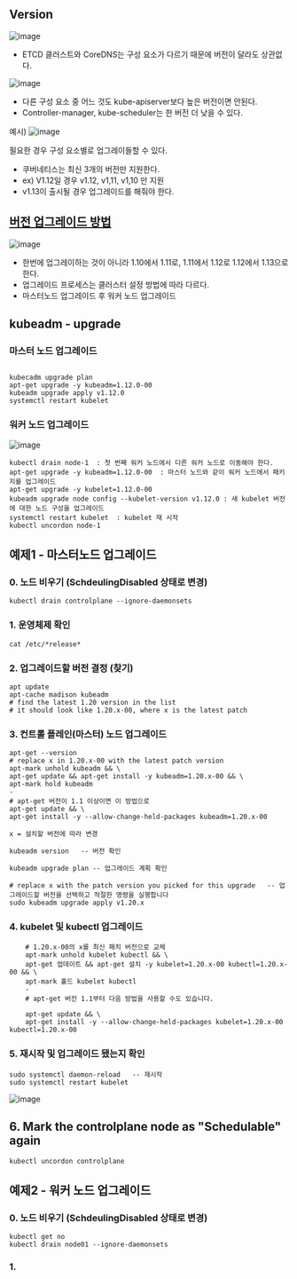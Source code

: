 ## Version

![image](https://user-images.githubusercontent.com/81672260/170191288-25c10aa9-8e1f-4883-946d-f81e3fffd954.png)

- ETCD 클러스트와 CoreDNS는 구성 요소가 다르기 때문에 버전이 달라도 상관없다.

![image](https://user-images.githubusercontent.com/81672260/170191496-936c0823-bff2-497b-b445-6502ecb07f5c.png)

- 다른 구성 요소 중 어느 것도 kube-apiserver보다 높은 버전이면 안된다.
- Controller-manager, kube-scheduler는 한 버전 더 낮을 수 있다.


예시)
![image](https://user-images.githubusercontent.com/81672260/170191769-2bc167c2-7325-4f73-8d02-67500353a84d.png)

필요한 경우 구성 요소별로 업그레이들할 수 있다.

- 쿠버네티스는 최신 3개의 버전만 지원한다.
- ex) V1.12일 경우 v1.12, v1,11, v1,10 만 지원
- v1.13이 출시될 경우 업그레이드를 해줘야 한다.


## [버전 업그레이드 방법](https://v1-20.docs.kubernetes.io/docs/tasks/administer-cluster/kubeadm/kubeadm-upgrade/)

![image](https://user-images.githubusercontent.com/81672260/170192340-b0150260-469f-4fd8-b066-fd1827a79b9c.png)

- 한번에 업그레이하는 것이 아니라 1.10에서 1.11로, 1.11에서 1.12로 1.12에서 1.13으로 한다.
- 업그레이드 프로세스는 클러스터 설정 방법에 따라 다르다.
- 마스터노드 업그레이드 후 워커 노드 업그레이드


## kubeadm - upgrade

### 마스터 노드 업그레이드

```

kubecadm upgrade plan
apt-get upgrade -y kubeadm=1.12.0-00
kubeadm upgrade apply v1.12.0
systemctl restart kubelet
```

### 워커 노드 업그레이드

![image](https://user-images.githubusercontent.com/81672260/170194244-f00cf705-f5c2-4e71-9eb6-5f49a93ab456.png)


```
kubectl drain node-1  : 첫 번째 워커 노드에서 다른 워커 노드로 이동해야 한다.
apt-get upgrade -y kubeadm=1.12.0-00  : 마스터 노드와 같이 워커 노드에서 패키지를 업그레이드
apt-get upgrade -y kubelet=1.12.0-00 
kubeadm upgrade node config --kubelet-version v1.12.0 : 새 kubelet 버전에 대한 노드 구성을 업그레이드
systemctl restart kubelet  : kubelet 재 시작
kubectl uncordon node-1
```

## 예제1 - 마스터노드 업그레이드

### 0. 노드 비우기 (SchdeulingDisabled 상태로 변경)

```
kubectl drain controlplane --ignore-daemonsets
```


### 1. 운영체제 확인

```
cat /etc/*release*
```

### 2. 업그레이드할 버전 결정 (찾기)
```
apt update
apt-cache madison kubeadm
# find the latest 1.20 version in the list
# it should look like 1.20.x-00, where x is the latest patch
```
### 3. 컨트롤 플레인(마스터) 노드 업그레이드

```
apt-get --version 
# replace x in 1.20.x-00 with the latest patch version
apt-mark unhold kubeadm && \
apt-get update && apt-get install -y kubeadm=1.20.x-00 && \
apt-mark hold kubeadm
-
# apt-get 버전이 1.1 이상이면 이 방법으로
apt-get update && \
apt-get install -y --allow-change-held-packages kubeadm=1.20.x-00

x = 설치할 버전에 따라 변경

kubeadm version   -- 버전 확인

kubeadm upgrade plan -- 업그레이드 계획 확인

# replace x with the patch version you picked for this upgrade   -- 업그레이드할 버전을 선택하고 적절한 명령을 실행합니다
sudo kubeadm upgrade apply v1.20.x

```

### 4. kubelet 및 kubectl 업그레이드 

```
    # 1.20.x-00의 x를 최신 패치 버전으로 교체
    apt-mark unhold kubelet kubectl && \
    apt-get 업데이트 && apt-get 설치 -y kubelet=1.20.x-00 kubectl=1.20.x-00 && \
    apt-mark 홀드 kubelet kubectl
    -
    # apt-get 버전 1.1부터 다음 방법을 사용할 수도 있습니다.
    
    apt-get update && \
    apt-get install -y --allow-change-held-packages kubelet=1.20.x-00 kubectl=1.20.x-00
```

### 5. 재시작 및 업그레이드 됐는지 확인

```
sudo systemctl daemon-reload   -- 재시작
sudo systemctl restart kubelet
```

![image](https://user-images.githubusercontent.com/81672260/170398826-4c80bd8c-e57e-472b-a2b8-b36712586687.png)


## 6. Mark the controlplane node as "Schedulable" again
```
kubectl uncordon controlplane
```

## 예제2 - 워커 노드 업그레이드

### 0. 노드 비우기 (SchdeulingDisabled 상태로 변경)

```
kubectl get no
kubectl drain node01 --ignore-daemonsets
```

### 1. 


